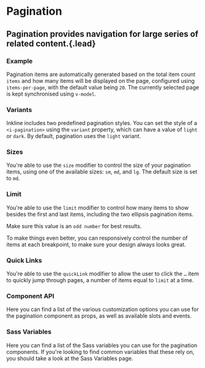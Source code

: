 # Pagination
## Pagination provides navigation for large series of related content.{.lead}

### Example
Pagination items are automatically generated based on the total item count `items` and how many items will be displayed on the page, configured using `items-per-page`, with the default value being `20`. The currently selected page is kept synchronised using `v-model`.

<i-code-preview title="Pagination Example">
<i-pagination v-model="currentPage" :items="300" :items-per-page="20"></i-pagination>
<template slot="html">

~~~html
<i-pagination v-model="currentPage" :items="300" :items-per-page="20"></i-pagination>
~~~

</template>
<template slot="js">

~~~js
export default {
  data () {
    return {
      currentPage: 1
    };
  }
}
~~~

</template>
</i-code-preview>


### Variants
Inkline includes two predefined pagination styles. You can set the style of a `<i-pagination>` using the `variant` property, which can have a value of `light` or `dark`. By default, pagination uses the `light` variant.

<i-code-preview title="Pagination Variants">
<i-pagination v-model="currentPageLight" variant="light" :items="100" :items-per-page="10" class="_margin-bottom-1"></i-pagination>
<i-pagination v-model="currentPageDark" variant="dark" :items="100" :items-per-page="10"></i-pagination>
<template slot="html">

~~~html
<i-pagination v-model="currentPage" variant="light" :items="100" :items-per-page="10"></i-pagination>
~~~
~~~html
<i-pagination v-model="currentPage" variant="dark" :items="100" :items-per-page="10"></i-pagination>
~~~

</template>
<template slot="js">

~~~js
export default {
  data () {
    return {
      currentPage: 1
    };
  }
}
~~~

</template>
</i-code-preview>

### Sizes
You're able to use the `size` modifier to control the size of your pagination items, using one of the available sizes: `sm`, `md`, and `lg`. The default size is set to `md`.

<i-code-preview title="Pagination Sizes">
<div>
<i-pagination v-model="currentPageSm" size="sm" :items="100" :items-per-page="10" class="_margin-bottom-1"></i-pagination>
<i-pagination v-model="currentPageMd" size="md" :items="100" :items-per-page="10" class="_margin-bottom-1"></i-pagination>
<i-pagination v-model="currentPageLg" size="lg" :items="100" :items-per-page="10"></i-pagination>
</div>
<template slot="html">

~~~html
<i-pagination v-model="currentPage" size="sm" :items="100" :items-per-page="10"></i-pagination>
~~~
~~~html
<i-pagination v-model="currentPage" size="md" :items="100" :items-per-page="10"></i-pagination>
~~~
~~~html
<i-pagination v-model="currentPage" size="lg" :items="100" :items-per-page="10"></i-pagination>
~~~

</template>
<template slot="js">

~~~js
export default {
  data () {
    return {
      currentPage: 1
    };
  }
}
~~~

</template>
</i-code-preview>

### Limit
You're able to use the `limit` modifier to control how many items to show besides the first and last items, including the two ellipsis pagination items. 

Make sure this value is an `odd number` for best results.

<i-code-preview title="Pagination Limit">
<div>
<i-pagination v-model="currentPagePageLimit" :limit="3" :items="100" :items-per-page="10"></i-pagination>
</div>
<template slot="html">

~~~html
<i-pagination v-model="currentPage" :limit="3" :items="100" :items-per-page="10"></i-pagination>
~~~

</template>
<template slot="js">

~~~js
export default {
  data () {
    return {
      currentPage: 1
    };
  }
}
~~~

</template>
</i-code-preview>

To make things even better, you can responsively control the number of items at each breakpoint, to make sure your design always looks great.

<i-code-preview title="Pagination Responsive Limit">
<div>
<i-pagination v-model="currentPagePageLimitResponsive" :limit="pageLimit" :items="100" :items-per-page="10"></i-pagination>
</div>
<template slot="html">

~~~html
<i-pagination v-model="currentPage" :limit="pageLimit" :items="100" :items-per-page="10"></i-pagination>
~~~

</template>
<template slot="js">

~~~js
export default {
  data () {
    return {
      currentPage: 1,
      pageLimit: {
          xs: 3,
          sm: 5,
          md: 7
      }
    };
  }
}
~~~

</template>
</i-code-preview>


### Quick Links
You're able to use the `quickLink` modifier to allow the user to click the `…` item to quickly jump through pages, a number of items equal to `limit` at a time. 

<i-code-preview title="Pagination Quick Link">
<div>
<i-pagination v-model="currentPageQuickLink" quick-link :items="100" :items-per-page="10"></i-pagination>
</div>
<template slot="html">

~~~html
<i-pagination v-model="currentPage" quick-link :items="100" :items-per-page="10"></i-pagination>
~~~

</template>
<template slot="js">

~~~js
export default {
  data () {
    return {
      currentPage: 1
    };
  }
}
~~~

</template>
</i-code-preview>


### Component API
Here you can find a list of the various customization options you can use for the pagination component as props, as well as available slots and events.

<i-api-preview title="Pagination API" markup="i-pagination" expanded link="https://github.com/inkline/inkline/tree/master/packages/inkline/src/components/IPagination">
    <template slot="props">
        <api-table>
            <api-table-row>
                <template slot="property">items</template>
                <template slot="description">Sets the total number of items to paginate.</template>
                <template slot="type"><code>Number</code></template>
                <template slot="values"></template>
                <template slot="default"><code>0</code></template>
            </api-table-row>
            <api-table-row>
                <template slot="property">items-per-page</template>
                <template slot="description">Sets the number of items per pagination entry.</template>
                <template slot="type"><code>Number</code></template>
                <template slot="values"></template>
                <template slot="default"><code>20</code></template>
            </api-table-row>
            <api-table-row>
                <template slot="property">limit</template>
                <template slot="description">Sets the maximum number of pagination elements to display at a time.</template>
                <template slot="type"><code>Number</code>, <code>Object</code></template>
                <template slot="values"><code>n % 2 === 1</code></template>
                <template slot="default"><code>{ xs: 3, sm: 5 }</code></template>
            </api-table-row>
            <api-table-row>
                <template slot="property">quick-link</template>
                <template slot="description">Enables pagination quick links.</template>
                <template slot="type"><code>Boolean</code></template>
                <template slot="values"><code>true</code>, <code>false</code></template>
                <template slot="default"><code>false</code></template>
            </api-table-row>
            <api-table-row>
                <template slot="property">size</template>
                <template slot="description">Sets the size of the pagination component.</template>
                <template slot="type"><code>String</code></template>
                <template slot="values"><code>sm</code>, <code>md</code>, <code>lg</code></template>
                <template slot="default"><code>md</code></template>
            </api-table-row>
            <api-table-row>
                <template slot="property">value</template>
                <template slot="description">Sets the currently selected pagination entry.</template>
                <template slot="type"><code>Number</code></template>
                <template slot="values"></template>
                <template slot="default"><code>1</code></template>
            </api-table-row>
            <api-table-row>
                <template slot="property">variant</template>
                <template slot="description">Sets the color variant of the pagination component.</template>
                <template slot="type"><code>String</code></template>
                <template slot="values"><code>light</code>, <code>dark</code></template>
                <template slot="default"><code>light</code></template>
            </api-table-row>
        </api-table>
    </template>
    <template slot="slots">
        <api-table>
            <api-table-row>
                <template slot="slot">default</template>
                <template slot="description">Slot for pagination component default content.</template>
            </api-table-row>
            <api-table-row>
                <template slot="slot">next</template>
                <template slot="description">Slot for pagination component next button content.</template>
            </api-table-row>
            <api-table-row>
                <template slot="slot">previous</template>
                <template slot="description">Slot for pagination component previous button content.</template>
            </api-table-row>
        </api-table>
    </template>
    <template slot="events">
        <api-table>
            <api-table-row>
                <template slot="event">change</template>
                <template slot="description">Emitted when active item changes.</template>
                <template slot="type"><code>(item: Number) => {}</code></template>
            </api-table-row>
            <api-table-row>
                <template slot="event">input</template>
                <template slot="description">Emitted when active item changes. Used together with <code>v-model</code>.</template>
                <template slot="type"><code>(item: Number) => {}</code></template>
            </api-table-row>
        </api-table>
    </template>
</i-api-preview>

### Sass Variables
Here you can find a list of the Sass variables you can use for the pagination components. If you're looking to find common variables that these rely on, you should take a look at the <nuxt-link :to="{ name: 'docs-core-sass-variables' }">Sass Variables</nuxt-link> page.

<i-scss-preview title="Pagination" expanded>
    <template slot="scss">
        <api-table>
            <api-table-row>
                <template slot="property">$pagination-font-size</template>
                <template slot="default"><code>$font-size</code></template>
            </api-table-row>
            <api-table-row>
                <template slot="property">$pagination-item-disabled-color</template>
                <template slot="default"><code>$text-muted</code></template>
            </api-table-row>
            <api-table-row>
                <template slot="property">$pagination-item-padding-base</template>
                <template slot="default"><code>$spacer-1-2 $spacer-1-3</code></template>
            </api-table-row>
            <api-table-row>
                <template slot="property">$pagination-item-padding</template>
                <template slot="default"><code>size-map($pagination-item-padding-base, $sizes, $size-multipliers)</code></template>
            </api-table-row>
            <api-table-row>
                <template slot="property">$pagination-item-min-width-base</template>
                <template slot="default"><code>40px</code></template>
            </api-table-row>
            <api-table-row>
                <template slot="property">$pagination-item-min-width</template>
                <template slot="default"><code>size-map($pagination-item-min-width-base, $sizes, $size-multipliers)</code></template>
            </api-table-row>
            <api-table-row>
                <template slot="property">$pagination-item-spacing</template>
                <template slot="default"><code>0.25rem</code></template>
            </api-table-row>
            <api-table-row>
                <template slot="property">$pagination-item-border-width</template>
                <template slot="default"><code>$border-width</code></template>
            </api-table-row>
            <api-table-row>
                <template slot="property">$pagination-item-border-radius</template>
                <template slot="default"><code>$border-radius</code></template>
            </api-table-row>
            <api-table-row>
                <template slot="property">$pagination-item-background-active</template>
                <template slot="default"><code>$color-primary</code></template>
            </api-table-row>
            <api-table-row>
                <template slot="property">$pagination-item-color-active</template>
                <template slot="default"><code>$color-white</code></template>
            </api-table-row>
            <api-table-row>
                <template slot="property">$pagination-variants</template>
                <template slot="default"><code>('monochrome')</code></template>
            </api-table-row>
            <api-table-row>
                <template slot="property">$pagination-variant-color-light</template>
                <template slot="default"><code>$variant-color-light</code></template>
            </api-table-row>
            <api-table-row>
                <template slot="property">$pagination-variant-color-dark</template>
                <template slot="default"><code>$variant-color-dark</code></template>
            </api-table-row>
        </api-table>
    </template>
</i-scss-preview> 
